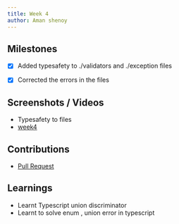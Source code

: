 ```yaml
---
title: Week 4
author: Aman shenoy
---
```


## Milestones
- [x] Added typesafety to ./validators and ./exception files
- [x] Corrected the errors in the files



## Screenshots / Videos 
- Typesafety to files
- [week4](week4.png)

## Contributions
- [Pull Request](https://github.com/coronasafe/teleicu_middleware/pull/74)


## Learnings
- Learnt Typescript union discriminator 
- Learnt to solve enum , union error in typescript 